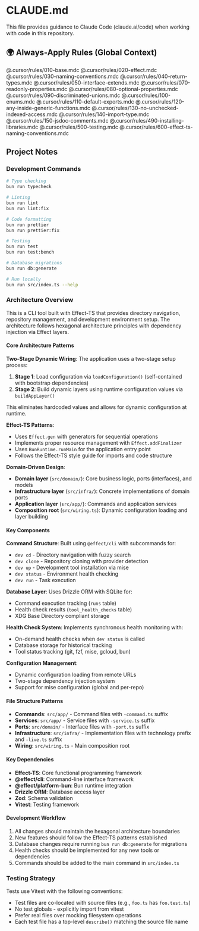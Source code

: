 # CLAUDE.md

This file provides guidance to Claude Code (claude.ai/code) when working with code in this repository.

## 🌍 Always-Apply Rules (Global Context)

@.cursor/rules/010-base.mdc
@.cursor/rules/020-effect.mdc
@.cursor/rules/030-naming-conventions.mdc
@.cursor/rules/040-return-types.mdc
@.cursor/rules/050-interface-extends.mdc
@.cursor/rules/070-readonly-properties.mdc
@.cursor/rules/080-optional-properties.mdc
@.cursor/rules/090-discriminated-unions.mdc
@.cursor/rules/100-enums.mdc
@.cursor/rules/110-default-exports.mdc
@.cursor/rules/120-any-inside-generic-functions.mdc
@.cursor/rules/130-no-unchecked-indexed-access.mdc
@.cursor/rules/140-import-type.mdc
@.cursor/rules/150-jsdoc-comments.mdc
@.cursor/rules/490-installing-libraries.mdc
@.cursor/rules/500-testing.mdc
@.cursor/rules/600-effect-ts-naming-conventions.mdc

## Project Notes

### Development Commands

```bash
# Type checking
bun run typecheck

# Linting
bun run lint
bun run lint:fix

# Code formatting
bun run prettier
bun run prettier:fix

# Testing
bun run test
bun run test:bench

# Database migrations
bun run db:generate

# Run locally
bun run src/index.ts --help
```

### Architecture Overview

This is a CLI tool built with Effect-TS that provides directory navigation, repository management, and development environment setup. The architecture follows hexagonal architecture principles with dependency injection via Effect layers.

#### Core Architecture Patterns

**Two-Stage Dynamic Wiring**: The application uses a two-stage setup process:

1. **Stage 1**: Load configuration via `loadConfiguration()` (self-contained with bootstrap dependencies)
2. **Stage 2**: Build dynamic layers using runtime configuration values via `buildAppLayer()`

This eliminates hardcoded values and allows for dynamic configuration at runtime.

**Effect-TS Patterns**:

- Uses `Effect.gen` with generators for sequential operations
- Implements proper resource management with `Effect.addFinalizer`
- Uses `BunRuntime.runMain` for the application entry point
- Follows the Effect-TS style guide for imports and code structure

**Domain-Driven Design**:

- **Domain layer** (`src/domain/`): Core business logic, ports (interfaces), and models
- **Infrastructure layer** (`src/infra/`): Concrete implementations of domain ports
- **Application layer** (`src/app/`): Commands and application services
- **Composition root** (`src/wiring.ts`): Dynamic configuration loading and layer building

#### Key Components

**Command Structure**: Built using `@effect/cli` with subcommands for:

- `dev cd` - Directory navigation with fuzzy search
- `dev clone` - Repository cloning with provider detection
- `dev up` - Development tool installation via mise
- `dev status` - Environment health checking
- `dev run` - Task execution

**Database Layer**: Uses Drizzle ORM with SQLite for:

- Command execution tracking (`runs` table)
- Health check results (`tool_health_checks` table)
- XDG Base Directory compliant storage

**Health Check System**: Implements synchronous health monitoring with:

- On-demand health checks when `dev status` is called
- Database storage for historical tracking
- Tool status tracking (git, fzf, mise, gcloud, bun)

**Configuration Management**:

- Dynamic configuration loading from remote URLs
- Two-stage dependency injection system
- Support for mise configuration (global and per-repo)

#### File Structure Patterns

- **Commands**: `src/app/` - Command files with `-command.ts` suffix
- **Services**: `src/app/` - Service files with `-service.ts` suffix
- **Ports**: `src/domain/` - Interface files with `-port.ts` suffix
- **Infrastructure**: `src/infra/` - Implementation files with technology prefix and `-live.ts` suffix
- **Wiring**: `src/wiring.ts` - Main composition root

#### Key Dependencies

- **Effect-TS**: Core functional programming framework
- **@effect/cli**: Command-line interface framework
- **@effect/platform-bun**: Bun runtime integration
- **Drizzle ORM**: Database access layer
- **Zod**: Schema validation
- **Vitest**: Testing framework

#### Development Workflow

1. All changes should maintain the hexagonal architecture boundaries
2. New features should follow the Effect-TS patterns established
3. Database changes require running `bun run db:generate` for migrations
4. Health checks should be implemented for any new tools or dependencies
5. Commands should be added to the main command in `src/index.ts`

### Testing Strategy

Tests use Vitest with the following conventions:

- Test files are co-located with source files (e.g., `foo.ts` has `foo.test.ts`)
- No test globals - explicitly import from vitest
- Prefer real files over mocking filesystem operations
- Each test file has a top-level `describe()` matching the source file name
